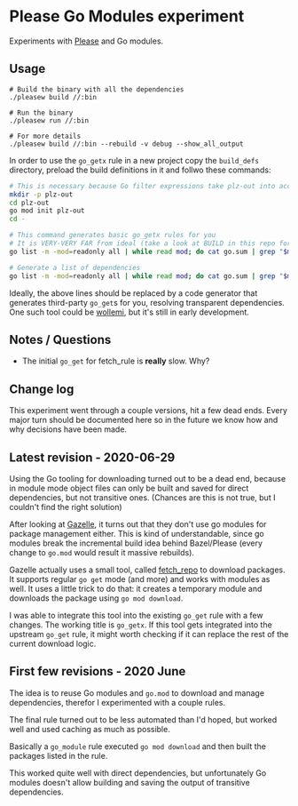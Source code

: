 # Please Go Modules experiment

Experiments with [Please](https://please.build) and Go modules.


## Usage

```
# Build the binary with all the dependencies
./pleasew build //:bin

# Run the binary
./pleasew run //:bin

# For more details
./pleasew build //:bin --rebuild -v debug --show_all_output
```

In order to use the `go_getx` rule in a new project copy the `build_defs` directory,
preload the build definitions in it and follwo these commands:

```bash
# This is necessary because Go filter expressions take plz-out into account and can mess with the following commands
mkdir -p plz-out
cd plz-out
go mod init plz-out
cd -

# This command generates basic go_getx rules for you
# It is VERY-VERY FAR from ideal (take a look at BUILD in this repo for manual edits)
go list -m -mod=readonly all | while read mod; do cat go.sum | grep "$mod " | xargs bash -c 'NAME=$(echo $0 | sed "s|\/|_|g") && echo -e "go_getx(\n    name=\"$NAME\",\n    get=\"$0\",\n    version=\"$1\",\n    sum=\"$2\",\n    visibility=[\"PUBLIC\"],\n)"'; done

# Generate a list of dependencies
go list -m -mod=readonly all | while read mod; do cat go.sum | grep "$mod " | cut -d ' ' -f1 | sed 's/.*/":&",/; s|\/|_|g'; done
```

Ideally, the above lines should be replaced by a code generator that generates third-party `go_get`s for you, resolving transparent dependencies.
One such tool could be [wollemi](https://github.com/tcncloud/wollemi), but it's still in early development.


## Notes / Questions

- The initial `go_get` for fetch_rule is **really** slow. Why?


## Change log

This experiment went through a couple versions, hit a few dead ends.
Every major turn should be documented here so in the future we know how and why decisions have been made.


## Latest revision - 2020-06-29

Using the Go tooling for downloading turned out to be a dead end,
because in module mode object files can only be built and saved for direct dependencies, but not transitive ones.
(Chances are this is not true, but I couldn't find the right solution)

After looking at [Gazelle](https://github.com/bazelbuild/bazel-gazelle), it turns out that they don't use go modules for package management either.
This is kind of understandable, since go modules break the incremental build idea behind Bazel/Please (every change to `go.mod` would result it massive rebuilds).

Gazelle actually uses a small tool, called [fetch_repo](https://github.com/bazelbuild/bazel-gazelle/tree/5c00b77/cmd/fetch_repo) to download packages.
It supports regular `go get` mode (and more) and works with modules as well. It uses a little trick to do that: it creates a temporary module and downloads the package using `go mod download`.

I was able to integrate this tool into the existing `go_get` rule with a few changes. The working title is `go_getx`.
If this tool gets integrated into the upstream `go_get` rule, it might worth checking if it can replace the rest of the current download logic.


## First few revisions - 2020 June

The idea is to reuse Go modules and `go.mod` to download and manage dependencies,
therefor I experimented with a couple rules.

The final rule turned out to be less automated than I'd hoped,
but worked well and used caching as much as possible.

Basically a `go_module` rule executed `go mod download` and then built the packages listed in the rule.

This worked quite well with direct dependencies, but unfortunately Go modules doesn't allow building and saving the output of transitive dependencies.